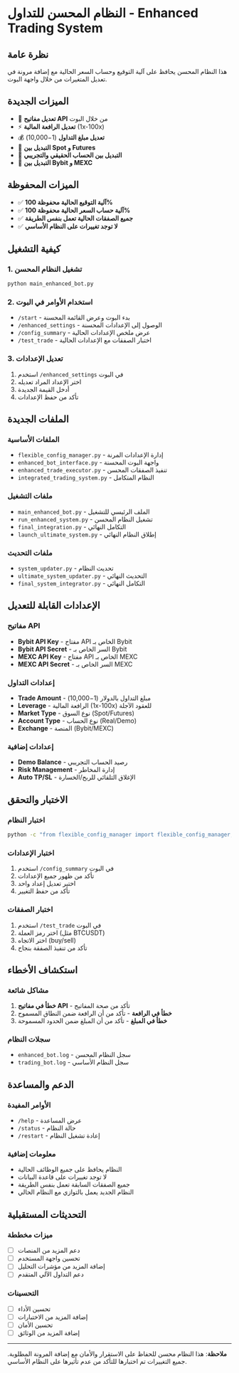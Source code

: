 # النظام المحسن للتداول - Enhanced Trading System

## نظرة عامة
هذا النظام المحسن يحافظ على آلية التوقيع وحساب السعر الحالية مع إضافة مرونة في تعديل المتغيرات من خلال واجهة البوت.

## الميزات الجديدة
- 🔑 **تعديل مفاتيح API** من خلال البوت
- ⚡ **تعديل الرافعة المالية** (1x-100x)
- 💰 **تعديل مبلغ التداول** ($1-$10,000)
- 🏪 **التبديل بين Spot و Futures**
- 👤 **التبديل بين الحساب الحقيقي والتجريبي**
- 🏦 **التبديل بين Bybit و MEXC**

## الميزات المحفوظة
- ✅ **آلية التوقيع الحالية محفوظة 100%**
- ✅ **آلية حساب السعر الحالية محفوظة 100%**
- ✅ **جميع الصفقات الحالية تعمل بنفس الطريقة**
- ✅ **لا توجد تغييرات على النظام الأساسي**

## كيفية التشغيل

### 1. تشغيل النظام المحسن
```bash
python main_enhanced_bot.py
```

### 2. استخدام الأوامر في البوت
- `/start` - بدء البوت وعرض القائمة المحسنة
- `/enhanced_settings` - الوصول إلى الإعدادات المحسنة
- `/config_summary` - عرض ملخص الإعدادات الحالية
- `/test_trade` - اختبار الصفقات مع الإعدادات الحالية

### 3. تعديل الإعدادات
1. استخدم `/enhanced_settings` في البوت
2. اختر الإعداد المراد تعديله
3. أدخل القيمة الجديدة
4. تأكد من حفظ الإعدادات

## الملفات الجديدة

### الملفات الأساسية
- `flexible_config_manager.py` - إدارة الإعدادات المرنة
- `enhanced_bot_interface.py` - واجهة البوت المحسنة
- `enhanced_trade_executor.py` - تنفيذ الصفقات المحسن
- `integrated_trading_system.py` - النظام المتكامل

### ملفات التشغيل
- `main_enhanced_bot.py` - الملف الرئيسي للتشغيل
- `run_enhanced_system.py` - تشغيل النظام المحسن
- `final_integration.py` - التكامل النهائي
- `launch_ultimate_system.py` - إطلاق النظام النهائي

### ملفات التحديث
- `system_updater.py` - تحديث النظام
- `ultimate_system_updater.py` - التحديث النهائي
- `final_system_integrator.py` - التكامل النهائي

## الإعدادات القابلة للتعديل

### مفاتيح API
- **Bybit API Key** - مفتاح API الخاص بـ Bybit
- **Bybit API Secret** - السر الخاص بـ Bybit
- **MEXC API Key** - مفتاح API الخاص بـ MEXC
- **MEXC API Secret** - السر الخاص بـ MEXC

### إعدادات التداول
- **Trade Amount** - مبلغ التداول بالدولار ($1-$10,000)
- **Leverage** - الرافعة المالية (1x-100x) للعقود الآجلة
- **Market Type** - نوع السوق (Spot/Futures)
- **Account Type** - نوع الحساب (Real/Demo)
- **Exchange** - المنصة (Bybit/MEXC)

### إعدادات إضافية
- **Demo Balance** - رصيد الحساب التجريبي
- **Risk Management** - إدارة المخاطر
- **Auto TP/SL** - الإغلاق التلقائي للربح/الخسارة

## الاختبار والتحقق

### اختبار النظام
```bash
python -c "from flexible_config_manager import flexible_config_manager; print('✅ النظام يعمل')"
```

### اختبار الإعدادات
1. استخدم `/config_summary` في البوت
2. تأكد من ظهور جميع الإعدادات
3. اختبر تعديل إعداد واحد
4. تأكد من حفظ التغيير

### اختبار الصفقات
1. استخدم `/test_trade` في البوت
2. اختر رمز العملة (مثل BTCUSDT)
3. اختر الاتجاه (buy/sell)
4. تأكد من تنفيذ الصفقة بنجاح

## استكشاف الأخطاء

### مشاكل شائعة
1. **خطأ في مفاتيح API** - تأكد من صحة المفاتيح
2. **خطأ في الرافعة** - تأكد من أن الرافعة ضمن النطاق المسموح
3. **خطأ في المبلغ** - تأكد من أن المبلغ ضمن الحدود المسموحة

### سجلات النظام
- `enhanced_bot.log` - سجل النظام المحسن
- `trading_bot.log` - سجل النظام الأساسي

## الدعم والمساعدة

### الأوامر المفيدة
- `/help` - عرض المساعدة
- `/status` - حالة النظام
- `/restart` - إعادة تشغيل النظام

### معلومات إضافية
- النظام يحافظ على جميع الوظائف الحالية
- لا توجد تغييرات على قاعدة البيانات
- جميع الصفقات السابقة تعمل بنفس الطريقة
- النظام الجديد يعمل بالتوازي مع النظام الحالي

## التحديثات المستقبلية

### ميزات مخططة
- [ ] دعم المزيد من المنصات
- [ ] تحسين واجهة المستخدم
- [ ] إضافة المزيد من مؤشرات التحليل
- [ ] دعم التداول الآلي المتقدم

### التحسينات
- [ ] تحسين الأداء
- [ ] إضافة المزيد من الاختبارات
- [ ] تحسين الأمان
- [ ] إضافة المزيد من الوثائق

---

**ملاحظة**: هذا النظام محسن للحفاظ على الاستقرار والأمان مع إضافة المرونة المطلوبة. جميع التغييرات تم اختبارها للتأكد من عدم تأثيرها على النظام الأساسي.